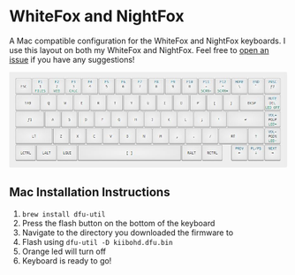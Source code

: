 # WhiteFox and NightFox
A Mac compatible configuration for the WhiteFox and NightFox keyboards. I use this layout on both my WhiteFox and NightFox. Feel free to [open an issue](https://github.com/kortsmit/whitefox/issues/new) if you have any suggestions!

![WhiteFox and NightFox Layout](https://github.com/kortsmit/whitefox/raw/master/assets/layout.jpg "WhiteFox and NightFox Layout")

## Mac Installation Instructions

1. `brew install dfu-util`
2. Press the flash button on the bottom of the keyboard
3. Navigate to the directory you downloaded the firmware to
4. Flash using `dfu-util -D kiibohd.dfu.bin`
5. Orange led will turn off
6. Keyboard is ready to go!
